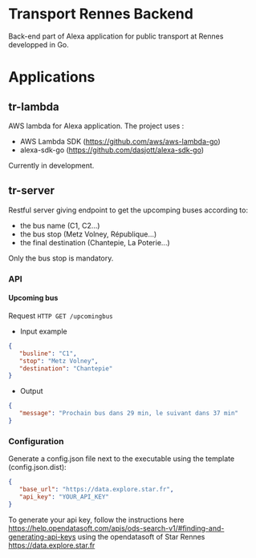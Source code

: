 # Transport Rennes Backend

Back-end part of Alexa application for public transport at Rennes developped in Go.

# Applications

## tr-lambda

AWS lambda for Alexa application.
The project uses :
* AWS Lambda SDK (https://github.com/aws/aws-lambda-go)
* alexa-sdk-go (https://github.com/dasjott/alexa-sdk-go)

Currently in development.

## tr-server

Restful server giving endpoint to get the upcomping buses according to:
* the bus name (C1, C2...)
* the bus stop (Metz Volney, République...)
* the final destination (Chantepie, La Poterie...)

Only the bus stop is mandatory.

### API

#### Upcoming bus

Request `HTTP GET /upcomingbus`

* Input example
```json
{
   "busline": "C1",
   "stop": "Metz Volney",
   "destination": "Chantepie"
}
```

* Output
```json
{
   "message": "Prochain bus dans 29 min, le suivant dans 37 min"
}
```

### Configuration
Generate a config.json file next to the executable using the template (config.json.dist):

```json
{
   "base_url": "https://data.explore.star.fr",
   "api_key": "YOUR_API_KEY"
}
```

To generate your api key, follow the instructions here https://help.opendatasoft.com/apis/ods-search-v1/#finding-and-generating-api-keys using the opendatasoft of Star Rennes https://data.explore.star.fr
